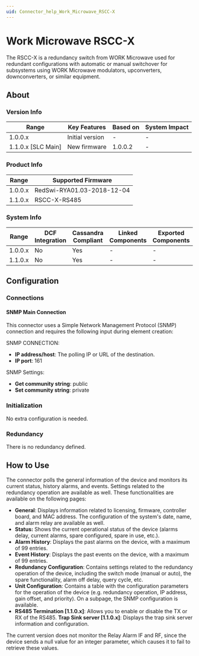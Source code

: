 ```yaml
---
uid: Connector_help_Work_Microwave_RSCC-X
---
```


# Work Microwave RSCC-X

The RSCC-X is a redundancy switch from WORK Microwave used for redundant configurations with automatic or manual switchover for subsystems using WORK Microwave modulators, upconverters, downconverters, or similar equipment.

## About

### Version Info

| **Range**            | **Key Features** | **Based on** | **System Impact** |
|----------------------|------------------|--------------|-------------------|
| 1.0.0.x              | Initial version  | \-           | \-                |
| 1.1.0.x \[SLC Main\] | New firmware     | 1.0.0.2      | \-                |

### Product Info

| **Range** | **Supported Firmware**     |
|-----------|----------------------------|
| 1.0.0.x   | RedSwi-RYA01.03-2018-12-04 |
| 1.1.0.x   | RSCC-X-RS485               |

### System Info

| **Range** | **DCF Integration** | **Cassandra Compliant** | **Linked Components** | **Exported Components** |
|-----------|---------------------|-------------------------|-----------------------|-------------------------|
| 1.0.0.x   | No                  | Yes                     | \-                    | \-                      |
| 1.1.0.x   | No                  | Yes                     | \-                    | \-                      |

## Configuration

### Connections

#### SNMP Main Connection

This connector uses a Simple Network Management Protocol (SNMP) connection and requires the following input during element creation:

SNMP CONNECTION:

- **IP address/host**: The polling IP or URL of the destination.
- **IP port**: 161

SNMP Settings:

- **Get community string**: public
- **Set community string**: private

### Initialization

No extra configuration is needed.

### Redundancy

There is no redundancy defined.

## How to Use

The connector polls the general information of the device and monitors its current status, history alarms, and events. Settings related to the redundancy operation are available as well. These functionalities are available on the following pages:

- **General**: Displays information related to licensing, firmware, controller board, and MAC address. The configuration of the system's date, name, and alarm relay are available as well.
- **Status:** Shows the current operational status of the device (alarms delay, current alarms, spare configured, spare in use, etc.).
- **Alarm History**: Displays the past alarms on the device, with a maximum of 99 entries.
- **Event History**: Displays the past events on the device, with a maximum of 99 entries.
- **Redundancy Configuration**: Contains settings related to the redundancy operation of the device, including the switch mode (manual or auto), the spare functionality, alarm off delay, query cycle, etc.
- **Unit Configuration**: Contains a table with the configuration parameters for the operation of the device (e.g. redundancy operation, IP address, gain offset, and priority). On a subpage, the SNMP configuration is available.
- **RS485 Termination \[1.1.0.x\]**: Allows you to enable or disable the TX or RX of the RS485.
  **Trap Sink server \[1.1.0.x\]**: Displays the trap sink server information and configuration.

The current version does not monitor the Relay Alarm IF and RF, since the device sends a null value for an integer parameter, which causes it to fail to retrieve these values.
